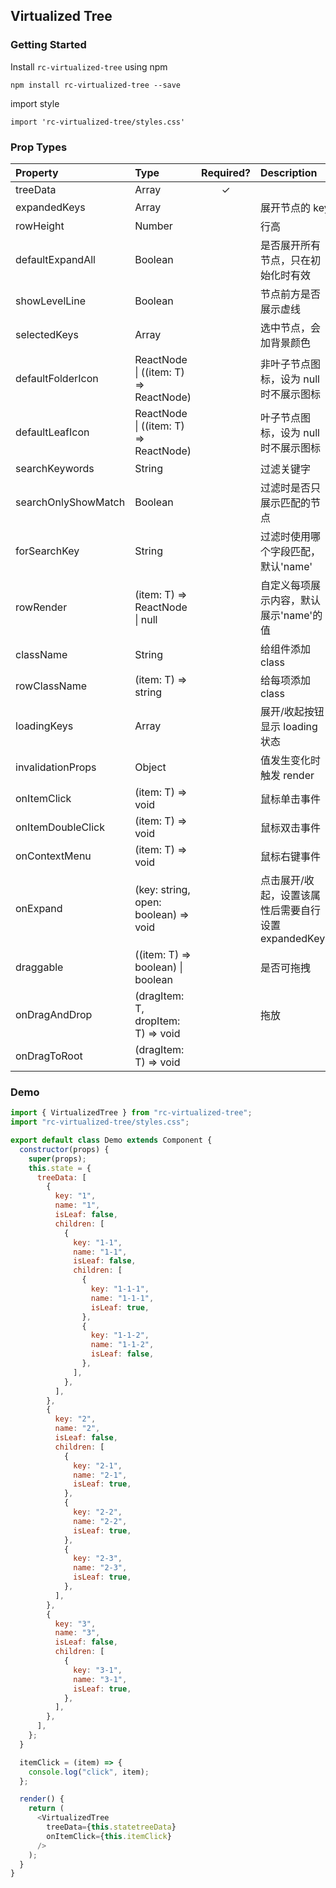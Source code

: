 ## Virtualized Tree

### Getting Started

Install `rc-virtualized-tree` using npm

```
npm install rc-virtualized-tree --save
```

import style

```
import 'rc-virtualized-tree/styles.css'
```

### Prop Types

| Property            | Type                                      | Required? | Description                                          | Default |
| :------------------ | :---------------------------------------- | :-------: | :--------------------------------------------------- | :------ |
| treeData            | Array                                     |     ✓     |                                                      |         |
| expandedKeys        | Array<string>                             |           | 展开节点的 key                                       |         |
| rowHeight           | Number                                    |           | 行高                                                 | 22px    |
| defaultExpandAll    | Boolean                                   |           | 是否展开所有节点，只在初始化时有效                   | false   |
| showLevelLine       | Boolean                                   |           | 节点前方是否展示虚线                                 | true    |
| selectedKeys        | Array<string>                             |           | 选中节点，会加背景颜色                               |         |
| defaultFolderIcon   | ReactNode &#124; ((item: T) => ReactNode) |           | 非叶子节点图标，设为 null 时不展示图标               | 文件夹  |
| defaultLeafIcon     | ReactNode &#124; ((item: T) => ReactNode) |           | 叶子节点图标，设为 null 时不展示图标                 | 文件    |
| searchKeywords      | String                                    |           | 过滤关键字                                           |         |
| searchOnlyShowMatch | Boolean                                   |           | 过滤时是否只展示匹配的节点                           | true    |
| forSearchKey        | String                                    |           | 过滤时使用哪个字段匹配，默认'name'                   | 'name'  |
| rowRender           | (item: T) => ReactNode &#124; null        |           | 自定义每项展示内容，默认展示'name'的值               | 'name'  |
| className           | String                                    |           | 给组件添加 class                                     |         |
| rowClassName        | (item: T) => string                       |           | 给每项添加 class                                     |         |
| loadingKeys         | Array<string>                             |           | 展开/收起按钮显示 loading 状态                       |         |
| invalidationProps   | Object                                    |           | 值发生变化时触发 render                              |         |
| onItemClick         | (item: T) => void                         |           | 鼠标单击事件                                         |         |
| onItemDoubleClick   | (item: T) => void                         |           | 鼠标双击事件                                         |         |
| onContextMenu       | (item: T) => void                         |           | 鼠标右键事件                                         |         |
| onExpand            | (key: string, open: boolean) => void      |           | 点击展开/收起，设置该属性后需要自行设置 expandedKeys |         |
| draggable           | ((item: T) => boolean) &#124; boolean     |           | 是否可拖拽                                           | false   |
| onDragAndDrop       | (dragItem: T, dropItem: T) => void        |           | 拖放                                                 |         |
| onDragToRoot        | (dragItem: T) => void                     |           |                                                      |         |

### Demo

```javascript
import { VirtualizedTree } from "rc-virtualized-tree";
import "rc-virtualized-tree/styles.css";

export default class Demo extends Component {
  constructor(props) {
    super(props);
    this.state = {
      treeData: [
        {
          key: "1",
          name: "1",
          isLeaf: false,
          children: [
            {
              key: "1-1",
              name: "1-1",
              isLeaf: false,
              children: [
                {
                  key: "1-1-1",
                  name: "1-1-1",
                  isLeaf: true,
                },
                {
                  key: "1-1-2",
                  name: "1-1-2",
                  isLeaf: false,
                },
              ],
            },
          ],
        },
        {
          key: "2",
          name: "2",
          isLeaf: false,
          children: [
            {
              key: "2-1",
              name: "2-1",
              isLeaf: true,
            },
            {
              key: "2-2",
              name: "2-2",
              isLeaf: true,
            },
            {
              key: "2-3",
              name: "2-3",
              isLeaf: true,
            },
          ],
        },
        {
          key: "3",
          name: "3",
          isLeaf: false,
          children: [
            {
              key: "3-1",
              name: "3-1",
              isLeaf: true,
            },
          ],
        },
      ],
    };
  }

  itemClick = (item) => {
    console.log("click", item);
  };

  render() {
    return (
      <VirtualizedTree
        treeData={this.statetreeData}
        onItemClick={this.itemClick}
      />
    );
  }
}
```
